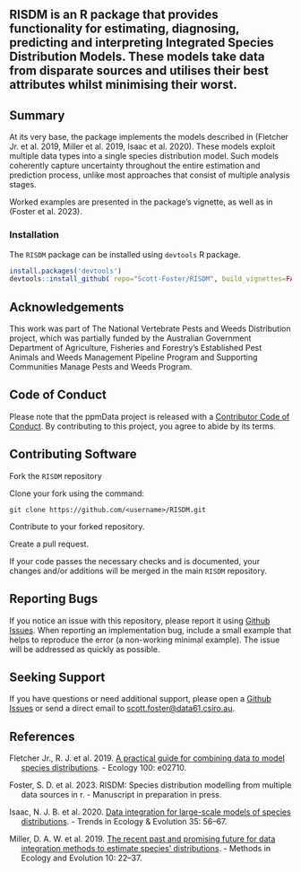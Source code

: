 
## RISDM is an R package that provides functionality for estimating, diagnosing, predicting and interpreting Integrated Species Distribution Models. These models take data from disparate sources and utilises their best attributes whilst minimising their worst.

## Summary

At its very base, the package implements the models described in
(Fletcher Jr. et al. 2019, Miller et al. 2019, Isaac et al. 2020). These
models exploit multiple data types into a single species distribution
model. Such models coherently capture uncertainty throughout the entire
estimation and prediction process, unlike most approaches that consist
of multiple analysis stages.

Worked examples are presented in the package’s vignette, as well as in
(Foster et al. 2023).

### Installation

The `RISDM` package can be installed using `devtools` R package.

``` r
install.packages('devtools')
devtools::install_github( repo="Scott-Foster/RISDM", build_vignettes=FALSE)
```

## Acknowledgements

This work was part of The National Vertebrate Pests and Weeds
Distribution project, which was partially funded by the Australian
Government Department of Agriculture, Fisheries and Forestry’s
Established Pest Animals and Weeds Management Pipeline Program and
Supporting Communities Manage Pests and Weeds Program.

## Code of Conduct

Please note that the ppmData project is released with a [Contributor
Code of
Conduct](https://contributor-covenant.org/version/2/0/CODE_OF_CONDUCT.html).
By contributing to this project, you agree to abide by its terms.

## Contributing Software

Fork the `RISDM` repository

Clone your fork using the command:

`git clone https://github.com/<username>/RISDM.git`

Contribute to your forked repository.

Create a pull request.

If your code passes the necessary checks and is documented, your changes
and/or additions will be merged in the main `RISDM` repository.

## Reporting Bugs

If you notice an issue with this repository, please report it using
[Github Issues](https://github.com/skiptoniam/RISDM/issues). When
reporting an implementation bug, include a small example that helps to
reproduce the error (a non-working minimal example). The issue will be
addressed as quickly as possible.

## Seeking Support

If you have questions or need additional support, please open a [Github
Issues](https://github.com/skiptoniam/RISDM/issues) or send a direct
email to <scott.foster@data61.csiro.au>.

## References

<div id="refs" class="references csl-bib-body hanging-indent">

<div id="ref-fle19" class="csl-entry">

Fletcher Jr., R. J. et al. 2019. [A practical guide for combining data
to model species distributions](https://doi.org/10.1002/ecy.2710). -
Ecology 100: e02710.

</div>

<div id="ref-fos23" class="csl-entry">

Foster, S. D. et al. 2023. RISDM: Species distribution modelling from
multiple data sources in r. - Manuscript in preparation in press.

</div>

<div id="ref-isa20" class="csl-entry">

Isaac, N. J. B. et al. 2020. [Data integration for large-scale models of
species distributions](https://doi.org/10.1016/j.tree.2019.08.006). -
Trends in Ecology & Evolution 35: 56–67.

</div>

<div id="ref-mil19" class="csl-entry">

Miller, D. A. W. et al. 2019. [The recent past and promising future for
data integration methods to estimate species’
distributions](https://doi.org/10.1111/2041-210X.13110). - Methods in
Ecology and Evolution 10: 22–37.

</div>

</div>
